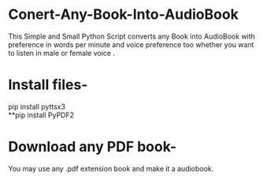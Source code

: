 # Conert-Any-Book-Into-AudioBook
This Simple and Small Python Script converts any Book into AudioBook with preference in words per minute and voice preference too whether you want to listen in male or female voice . 

# Install files-

pip install pyttsx3 <br/>
**pip install PyPDF2

# Download any PDF book-
You may use any .pdf extension book and make it a audiobook.
